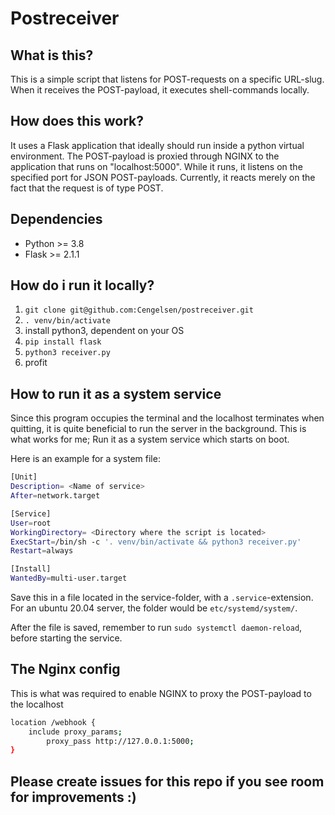 # Postreceiver

## What is this?

This is a simple script that listens for POST-requests on a specific URL-slug. When it receives the POST-payload, it executes shell-commands locally. 

## How does this work?

It uses a Flask application that ideally should run inside a python virtual environment. The POST-payload is proxied through NGINX to the application that runs on "localhost:5000". While it runs, it listens on the specified port for JSON POST-payloads. Currently, it reacts merely on the fact that the request is of type POST.

## Dependencies

 - Python >= 3.8
 - Flask >= 2.1.1

## How do i run it locally?

1. ```git clone git@github.com:Cengelsen/postreceiver.git```
2. ```. venv/bin/activate```
3. install python3, dependent on your OS
4. ```pip install flask```
5. ```python3 receiver.py ```
6. profit

## How to run it as a system service

Since this program occupies the terminal and the localhost terminates when quitting, it is quite beneficial to run the server in the background. This is what works for me; Run it as a system service which starts on boot.

Here is an example for a system file:

```sh
[Unit]
Description= <Name of service>
After=network.target

[Service]
User=root
WorkingDirectory= <Directory where the script is located>
ExecStart=/bin/sh -c '. venv/bin/activate && python3 receiver.py'
Restart=always

[Install]
WantedBy=multi-user.target
```

Save this in a file located in the service-folder, with a ```.service```-extension. For an ubuntu 20.04 server, the folder would be ```etc/systemd/system/```. 

After the file is saved, remember to run ```sudo systemctl daemon-reload```, before starting the service. 

## The Nginx config

This is what was required to enable NGINX to proxy the POST-payload to the localhost

```sh
location /webhook {
	include proxy_params;
        proxy_pass http://127.0.0.1:5000;
}
```

## Please create issues for this repo if you see room for improvements :)
